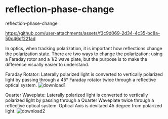 # reflection-phase-change
reflection-phase-change



https://github.com/user-attachments/assets/f3c9d069-2d34-4c35-bc8a-50c46cf221ad




In optics, when tracking polarization, it is important how reflections change the polarization state. There are two ways to change the polarization: using a Faraday rotor and a 1/2 wave plate, but the purpose is to make the difference visually easier to understand.

Faraday Rotator:
Laterally polarized light is converted to vertically polarized light by passing through a 45° Faraday rotator twice through a reflective optical system.
![download1](https://user-images.githubusercontent.com/30459885/208802562-18b5025e-1bb4-4796-8a5d-5d04c8fc8fe2.png)

Quarter Waveplate:
Laterally polarized light is converted to vertically polarized light by passing through a Quarter Waveplate twice through a reflective optical system.
Optical Axis is devitaed 45 degree from polarized light.
![download2](https://user-images.githubusercontent.com/30459885/208802567-3fb1623b-dff0-406a-83f1-ce39e556f4fb.png)
